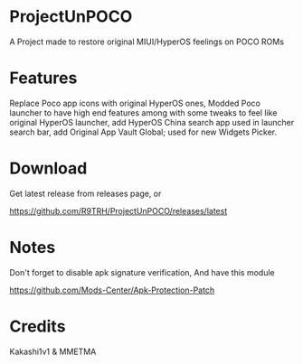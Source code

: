 # ProjectUnPOCO
A Project made to restore original MIUI/HyperOS feelings on POCO ROMs 

# Features
Replace Poco app icons with original HyperOS ones, Modded Poco launcher to have high end features among with some tweaks to feel like original HyperOS launcher, add HyperOS China search app used in launcher search bar, add Original App Vault Global; used for new Widgets Picker.

# Download
Get latest release from releases page, or

https://github.com/R9TRH/ProjectUnPOCO/releases/latest

# Notes
Don't forget to disable apk signature verification, And have this module

https://github.com/Mods-Center/Apk-Protection-Patch

# Credits
Kakashi1v1 & MMETMA

